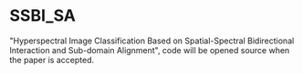 # SSBI_SA
"Hyperspectral Image Classification Based on Spatial-Spectral Bidirectional Interaction and Sub-domain Alignment", code will be opened source when the paper is accepted.

